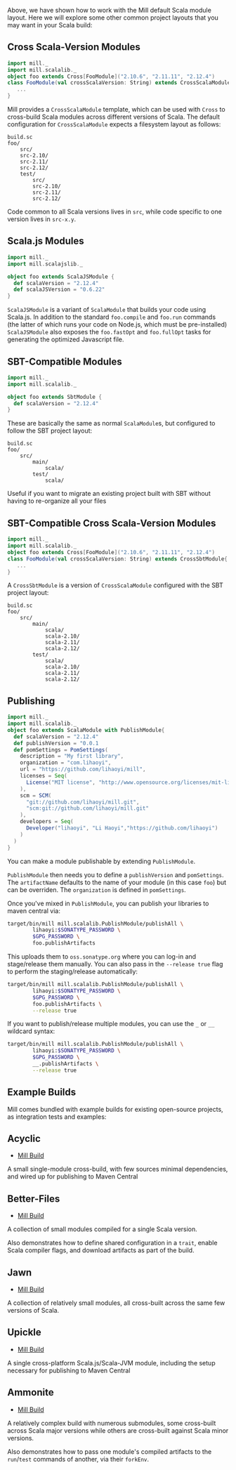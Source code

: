 
Above, we have shown how to work with the Mill default Scala module layout. Here
we will explore some other common project layouts that you may want in your
Scala build:

## Cross Scala-Version Modules

```scala
import mill._
import mill.scalalib._
object foo extends Cross[FooModule]("2.10.6", "2.11.11", "2.12.4")
class FooModule(val crossScalaVersion: String) extends CrossScalaModule{
   ...
}
```

Mill provides a `CrossScalaModule` template, which can be used with `Cross` to
cross-build Scala modules across different versions of Scala. The default
configuration for `CrossScalaModule` expects a filesystem layout as follows:

```text
build.sc
foo/
    src/
    src-2.10/
    src-2.11/
    src-2.12/
    test/
        src/
        src-2.10/
        src-2.11/
        src-2.12/
```

Code common to all Scala versions lives in `src`, while code specific to one
version lives in `src-x.y`.

## Scala.js Modules

```scala
import mill._
import mill.scalajslib._

object foo extends ScalaJSModule {
  def scalaVersion = "2.12.4"
  def scalaJSVersion = "0.6.22"
}
```

`ScalaJSModule` is a variant of `ScalaModule` that builds your code using
Scala.js. In addition to the standard `foo.compile` and `foo.run` commands (the
latter of which runs your code on Node.js, which must be pre-installed)
`ScalaJSModule` also exposes the `foo.fastOpt` and `foo.fullOpt` tasks for
generating the optimized Javascript file.

## SBT-Compatible Modules

```scala
import mill._
import mill.scalalib._

object foo extends SbtModule {
  def scalaVersion = "2.12.4"
}
```

These are basically the same as normal `ScalaModule`s, but configured to follow
the SBT project layout:

```text
build.sc
foo/
    src/
        main/
            scala/
        test/
            scala/
```

Useful if you want to migrate an existing project built with SBT without having
to re-organize all your files


## SBT-Compatible Cross Scala-Version Modules

```scala
import mill._
import mill.scalalib._
object foo extends Cross[FooModule]("2.10.6", "2.11.11", "2.12.4")
class FooModule(val crossScalaVersion: String) extends CrossSbtModule{
   ...
}
```

A `CrossSbtModule` is a version of `CrossScalaModule` configured with the SBT
project layout:

```text
build.sc
foo/
    src/
        main/
            scala/
            scala-2.10/
            scala-2.11/
            scala-2.12/
        test/
            scala/
            scala-2.10/
            scala-2.11/
            scala-2.12/
```

## Publishing
```scala
import mill._
import mill.scalalib._
object foo extends ScalaModule with PublishModule{
  def scalaVersion = "2.12.4"
  def publishVersion = "0.0.1
  def pomSettings = PomSettings(
    description = "My first library",
    organization = "com.lihaoyi",
    url = "https://github.com/lihaoyi/mill",
    licenses = Seq(
      License("MIT license", "http://www.opensource.org/licenses/mit-license.php")
    ),
    scm = SCM(
      "git://github.com/lihaoyi/mill.git",
      "scm:git://github.com/lihaoyi/mill.git"
    ),
    developers = Seq(
      Developer("lihaoyi", "Li Haoyi","https://github.com/lihaoyi")
    )
  )
}
```

You can make a module publishable by extending `PublishModule`.

`PublishModule` then needs you to define a `publishVersion` and `pomSettings`.
The `artifactName` defaults to the name of your module (in this case `foo`) but
can be overriden. The `organization` is defined in `pomSettings`.

Once you've mixed in `PublishModule`, you can publish your libraries to maven
central via:

```bash
target/bin/mill mill.scalalib.PublishModule/publishAll \
        lihaoyi:$SONATYPE_PASSWORD \
        $GPG_PASSWORD \ 
        foo.publishArtifacts
```

This uploads them to `oss.sonatype.org` where you can log-in and stage/release
them manually. You can also pass in the `--release true` flag to perform the
staging/release automatically:

```bash
target/bin/mill mill.scalalib.PublishModule/publishAll \
        lihaoyi:$SONATYPE_PASSWORD \
        $GPG_PASSWORD \ 
        foo.publishArtifacts \
        --release true
```

If you want to publish/release multiple modules, you can use the `_` or `__`
wildcard syntax:

```bash
target/bin/mill mill.scalalib.PublishModule/publishAll \
        lihaoyi:$SONATYPE_PASSWORD \
        $GPG_PASSWORD \ 
        __.publishArtifacts \
        --release true
```


## Example Builds

Mill comes bundled with example builds for existing open-source projects, as
integration tests and examples:


## Acyclic

- [Mill Build](https://github.com/lihaoyi/mill/blob/master/integration/test/resources/acyclic/build.sc#L1)

A small single-module cross-build, with few sources minimal dependencies, and
wired up for publishing to Maven Central


## Better-Files

- [Mill Build](https://github.com/lihaoyi/mill/blob/master/integration/test/resources/better-files/build.sc#L1)

A collection of small modules compiled for a single Scala version.

Also demonstrates how to define shared configuration in a `trait`, enable Scala
compiler flags, and download artifacts as part of the build.

## Jawn

- [Mill Build](https://github.com/lihaoyi/mill/blob/master/integration/test/resources/jawn/build.sc#L1)

A collection of relatively small modules, all cross-built across the same few
versions of Scala.

## Upickle

- [Mill Build](https://github.com/lihaoyi/mill/blob/master/integration/test/resources/upickle/build.sc#L1)

A single cross-platform Scala.js/Scala-JVM module, including the setup necessary
for publishing to Maven Central

## Ammonite

- [Mill Build](https://github.com/lihaoyi/mill/blob/master/integration/test/resources/ammonite/build.sc#L1)

A relatively complex build with numerous submodules, some cross-built across
Scala major versions while others are cross-built against Scala minor versions.

Also demonstrates how to pass one module's compiled artifacts to the
`run`/`test` commands of another, via their `forkEnv`.